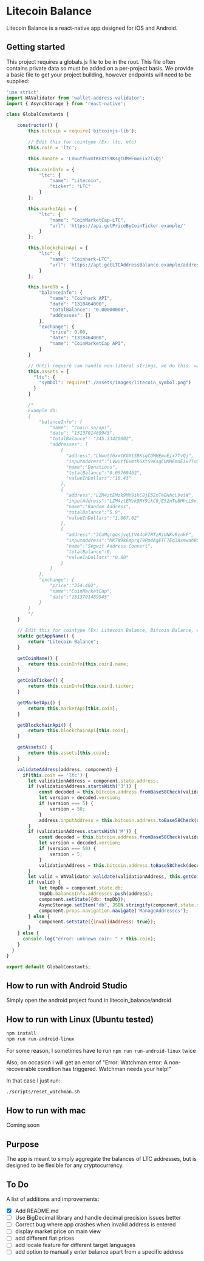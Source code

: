 # Litecoin Balance

Litecoin Balance is a react-native app designed for iOS and Android.

## Getting started
This project requires a globals.js file to be in the root.  This file often contains private data so must be added on a per-project basis.  We provide a basic file to get your project building, however endpoints will need to be supplied:  

```javascript
'use strict'
import WAValidator from 'wallet-address-validator';
import { AsyncStorage } from 'react-native';

class GlobalConstants {

    constructor() {
        this.bitcoin = require('bitcoinjs-lib');

        // Edit this for cointype (Ex: ltc, etc)
        this.coin = 'ltc';

        this.donate = 'LVwutf6xmtKGXtS9KsgCUMHEmoEix7TvQj'

        this.coinInfo = {
            "ltc": {
                "name": "Litecoin",
                "ticker": "LTC"
            }
        };

        this.marketApi = {
            "ltc": {
                "name": "CoinMarketCap-LTC",
                "url": 'https://api.getPriceByCoinTicker.example/'
            }
        };

        this.blockchainApi = {
            "ltc": {
                "name": "Coinhark-LTC",
                "url": 'https://apt.getLTCAddressBalance.example/address/'
            }
        };

        this.bareDb = {
            "balanceInfo": {
                "name": "Coinhark API",
                "date": "1318464000",
                "totalBalance": "0.00000000",
                "addresses": []
            },
            "exchange": {
                "price": 0.00,
                "date": "1318464000",
                "name": "CoinMarketCap API",
            }
        }

        // Until require can handle non-literal strings, we do this. =/
        this.assets = {
          "ltc": {
            "symbol": require("./assets/images/litecoin_symbol.png")
          }
        }

        /*
        Example db:
        {
            "balanceInfo": {
                "name": "chain.so/api",
                "date": "1513701489945",
                "totalBalance": "345.33420002",
                "addresses": [
                    {
                      "address":"LVwutf6xmtKGXtS9KsgCUMHEmoEix7TvQj",
                      "inputAddress":"LVwutf6xmtKGXtS9KsgCUMHEmoEix7TvQj",
                      "name":"Donations",
                      "totalBalance":"0.05769462",
                      "valueInDollars":"10.43"
                    },
                    {
                      "address":"LZM4ztEMzk9MY9ikC8jE52nTeBHhcL9viW",
                      "inputAddress":"LZM4ztEMzk9MY9ikC8jE52nTeBHhcL9viW",
                      "name":"Random Address",
                      "totalBalance":"5.9",
                      "valueInDollars":"1,067.02"
                    },
                    {
                      "address":"3CuMqrgosjygLtVA4oF7RTzRiUNKvRznkF",
                      "inputAddress":"MK7W9k6mprq79Pm4AgETF7Eq3AxmwahBCT",
                      "name":"Segwit Address Convert",
                      "totalBalance":0,
                      "valueInDollars":"0.00"
                    }
                ]
            },
            "exchange": {
                "price":"354.402",
                "name":"CoinMarketCap",
                "date":"1513701489945"
            }
        }
        */
    }

    // Edit this for cointype (Ex: Litecoin Balance, Bitcoin Balance, etc)
    static getAppName() {
        return "Litecoin Balance";
    }

    getCoinName() {
        return this.coinInfo[this.coin].name;
    }

    getCoinTicker() {
        return this.coinInfo[this.coin].ticker;
    }

    getMarketApi() {
        return this.marketApi[this.coin];
    }

    getBlockchainApi() {
        return this.blockchainApi[this.coin];
    }

    getAssets() {
        return this.assets[this.coin];
    }

    validateAddress(address, component) {
      if(this.coin == 'ltc') {
        let validationAddress = component.state.address;
        if (validationAddress.startsWith('3')) {
            const decoded = this.bitcoin.address.fromBase58Check(validationAddress);
            let version = decoded.version;
            if (version === 5) {
                version = 50;
            }
            address.inputAddress = this.bitcoin.address.toBase58Check(decoded['hash'], version);
        }
        if (validationAddress.startsWith('M')) {
            const decoded = this.bitcoin.address.fromBase58Check(validationAddress);
            let version = decoded.version;
            if (version === 50) {
                version = 5;
            }
            validationAddress = this.bitcoin.address.toBase58Check(decoded['hash'], version);
        }
        let valid = WAValidator.validate(validationAddress, this.getCoinName().toLowerCase());
        if (valid) {
            let tmpDb = component.state.db;
            tmpDb.balanceInfo.addresses.push(address);
            component.setState({db: tmpDb});
            AsyncStorage.setItem("db", JSON.stringify(component.state.db));
            component.props.navigation.navigate('ManageAddresses');
        } else {
            component.setState({invalidAddress: true});
        }
    } else {
      console.log("error: unknown coin: " + this.coin);
    }
  }
}

export default GlobalConstants;

```

## How to run with Android Studio
Simply open the android project found in litecoin_balance/android

## How to run with Linux (Ubuntu tested)

```bash
npm install
npm run run-android-linux
```
For some reason, I sometimes have to run ```npm run run-android-linux``` twice

Also, on occasion I will get an error of "Error: Watchman error: A non-recoverable condition has triggered.  Watchman needs your help!"

In that case I just run:

```bash
./scripts/reset_watchman.sh
```


## How to run with mac
Coming soon

## Purpose
The app is meant to simply aggregate the balances of LTC addresses, but is designed to be flexible for any cryptocurrency.

## To Do

A list of additions and improvements:

* [x] Add README.md
* [ ] Use BigDecimal library and handle decimal precision issues better
* [ ] Correct bug where app crashes when invalid address is entered
* [ ] display market price on main view
* [ ] add different fiat prices
* [ ] add locale feature for different target languages
* [ ] add option to manually enter balance apart from a specific address
